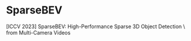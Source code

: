 # SparseBEV
[ICCV 2023] SparseBEV: High-Performance Sparse 3D Object Detection \\ from Multi-Camera Videos
